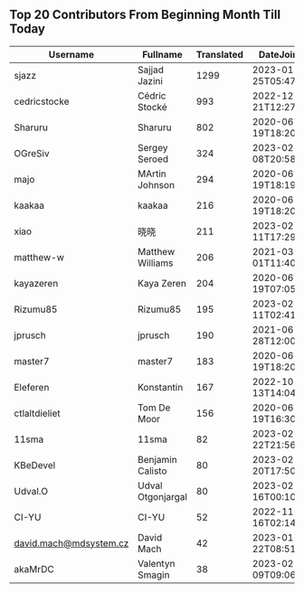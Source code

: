 ## Top 20 Contributors From Beginning Month Till Today ##
|Username|Fullname|Translated|DateJoined|
|--------|--------|----------|----------|
|sjazz|Sajjad Jazini|1299|2023-01-25T05:47:07.|
|cedricstocke|Cédric Stocké|993|2022-12-21T12:27:36.|
|Sharuru|Sharuru|802|2020-06-19T18:20:22.|
|OGreSiv|Sergey Seroed|324|2023-02-08T20:58:42.|
|majo|MArtin Johnson|294|2020-06-19T18:19:45Z|
|kaakaa|kaakaa|216|2020-06-19T18:20:26Z|
|xiao|晓晓|211|2023-02-11T17:29:53.|
|matthew-w|Matthew Williams|206|2021-03-01T11:40:28.|
|kayazeren|Kaya Zeren|204|2020-06-19T07:05:24Z|
|Rizumu85|Rizumu85|195|2023-02-11T02:41:32.|
|jprusch|jprusch|190|2021-06-28T12:00:18.|
|master7|master7|183|2020-06-19T18:20:39.|
|Eleferen|Konstantin|167|2022-10-13T14:04:24Z|
|ctlaltdieliet|Tom De Moor|156|2020-06-19T16:30:47Z|
|11sma|11sma|82|2023-02-22T21:56:46.|
|KBeDevel|Benjamin Calisto|80|2023-02-20T17:50:20.|
|Udval.O|Udval Otgonjargal|80|2023-02-16T00:10:50.|
|CI-YU|CI-YU|52|2022-11-16T02:14:58.|
|david.mach@mdsystem.cz|David Mach|42|2023-01-22T08:51:32.|
|akaMrDC|Valentyn Smagin|38|2023-02-09T09:06:21.|
